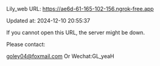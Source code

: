 Lily_web URL: https://ae6d-61-165-102-156.ngrok-free.app

Updated at: 2024-12-10 20:55:37

If you cannot open this URL, the server might be down.

Please contact: 

goley04@foxmail.com Or Wechat:GL_yeaH